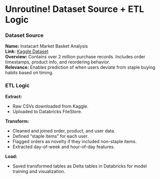 # Unroutine! Dataset Source + ETL Logic

### Dataset Source
**Name:** Instacart Market Basket Analysis  
**Link:** [Kaggle Dataset](https://www.kaggle.com/datasets/hunter0007/ecommerce-dataset-for-predictive-marketing-2023)  
**Overview:** Contains over 2 million purchase records. Includes order timestamps, product info, and reordering behavior.  
**Relevance:** Enables prediction of when users deviate from staple buying habits based on timing.

### ETL Logic

**Extract:**
- Raw CSVs downloaded from Kaggle.
- Uploaded to Databricks FileStore.

**Transform:**
- Cleaned and joined order, product, and user data.
- Defined “staple items” for each user.
- Flagged orders as novelty if they included non-staple items.
- Extracted day-of-week and hour-of-day features.

**Load:**
- Saved transformed tables as Delta tables in Databricks for model training and visualization.
